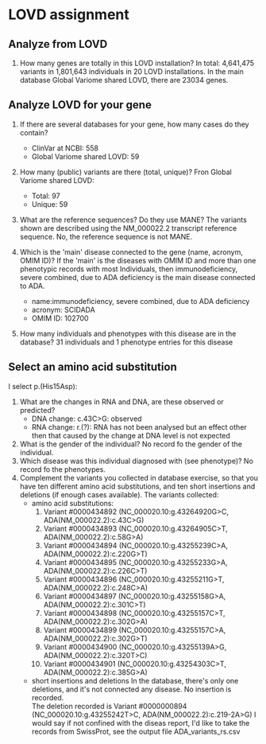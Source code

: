 # LOVD assignment

## Analyze from LOVD

1. How many genes are totally in this LOVD installation?
In total: 4,641,475 variants in 1,801,643 individuals in 20 LOVD installations.
In the main database Global Variome shared LOVD, there are 23034 genes.

## Analyze LOVD for your gene

1. If there are several databases for your gene, how many cases do they contain?
    - ClinVar at NCBI: 558
    - Global Variome shared LOVD: 59

2. How many (public) variants are there (total, unique)?
    Fron Global Variome shared LOVD:
    - Total: 97
    - Unique: 59

3. What are the reference sequences? Do they use MANE?
    The variants shown are described using the NM_000022.2 transcript reference sequence.
    No, the reference sequence is not MANE.

4. Which is the 'main' disease connected to the gene (name, acronym, OMIM ID)?
    If the 'main' is the diseases with OMIM ID and more than one phenotypic records with most Individuals, then immunodeficiency, severe combined, due to ADA deficiency is the main disease connected to ADA.
    - name:immunodeficiency, severe combined, due to ADA deficiency
    - acronym: SCIDADA
    - OMIM ID: 102700
5. How many individuals and phenotypes with this disease are in the database?
    31 individuals and 1 phenotype entries for this disease

## Select an amino acid substitution

I select p.(His15Asp):  

1. What are the changes in RNA and DNA, are these observed or predicted?
    - DNA change: c.43C>G: observed
    - RNA change:  r.(?): RNA has not been analysed but an effect other then that caused by the change at DNA level is not expected
2. What is the gender of the individual?
    No record fo the gender of the individual.
3. Which disease was this individual diagnosed with (see phenotype)?
    No record fo the phenotypes.
4. Complement the variants you collected in database exercise, so that you have ten different amino acid substitutions, and ten short insertions and deletions (if enough cases available).
    The variants collected:  
    - amino acid substitutions:
        1. Variant #0000434892 (NC_000020.10:g.43264920G>C, ADA(NM_000022.2):c.43C>G)
        2. Variant #0000434893 (NC_000020.10:g.43264905C>T, ADA(NM_000022.2):c.58G>A)
        3. Variant #0000434894 (NC_000020.10:g.43255239C>A, ADA(NM_000022.2):c.220G>T)
        4. Variant #0000434895 (NC_000020.10:g.43255233G>A, ADA(NM_000022.2):c.226C>T)
        5. Variant #0000434896 (NC_000020.10:g.43255211G>T, ADA(NM_000022.2):c.248C>A)
        6. Variant #0000434897 (NC_000020.10:g.43255158G>A, ADA(NM_000022.2):c.301C>T)
        7. Variant #0000434898 (NC_000020.10:g.43255157C>T, ADA(NM_000022.2):c.302G>A)
        8. Variant #0000434899 (NC_000020.10:g.43255157C>A, ADA(NM_000022.2):c.302G>T)
        9. Variant #0000434900 (NC_000020.10:g.43255139A>G, ADA(NM_000022.2):c.320T>C)
        10. Variant #0000434901 (NC_000020.10:g.43254303C>T, ADA(NM_000022.2):c.385G>A)
    - short insertions and deletions
        In the database, there's only one deletions, and it's not connected any disease. No insertion is recorded.  
        The deletion recorded is Variant #0000000894 (NC_000020.10:g.43255242T>C, ADA(NM_000022.2):c.219-2A>G)
    I would say if not confined with the diseas report, I'd like to take the records from SwissProt, see the output file ADA_variants_rs.csv
